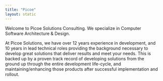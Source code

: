 ```yaml
---
title: "Picoe"
layout: static
---
```


Welcome to Picoe Solutions Consulting. We specialize in Computer Software Architecture & Design.

At Picoe Solutions, we have over 12 years experience in development, and 10 years in lead technical roles providing the background necessary to develop great solutions that deliver results and meet your needs. This is backed up by a proven track record of developing solutions from the ground up through the entire development life-cycle, and maintaining/enhancing those products after successful implementation and rollout.